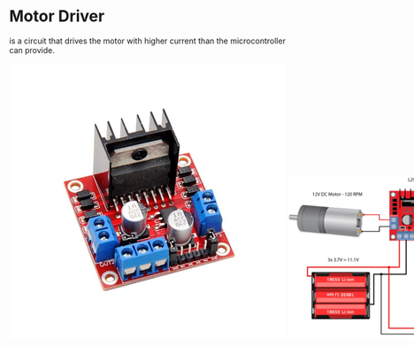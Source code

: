 # Motor Driver 
is a circuit that drives the motor with higher current than the microcontroller can provide.

<div style="display: flex; align-items: flex-end;">  
  <img src="../../images/electronics/motor_driver_L298N.jpg" alt="Motor driver L298N" width="500">  
  &nbsp; &nbsp;  
  <img src="../../images/electronics/motor_driver_and_arduino.png" alt="Motor driver L298N and Arduino" width="500">  
</div>